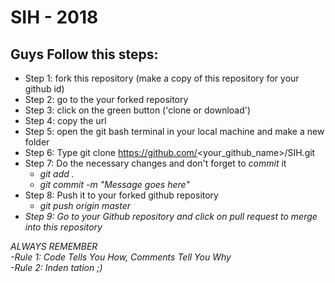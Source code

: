 # SIH - 2018

## Guys Follow this steps:
- Step 1: fork this repository (make a copy of this repository for your github id) 
- Step 2: go to the your forked repository
- Step 3: click on the green button ('clone or download')
- Step 4: copy the url
- Step 5: open the git bash terminal in your local machine and make a new folder
- Step 6: Type git clone https://github.com/<your_github_name>/SIH.git
- Step 7: Do the necessary changes and don't forget to *commit* it
  - <i> git add . </i>
  - <i> git commit -m "Message goes here" </i>
- Step 8: Push it to your forked github repository
  - <i> git push origin master
- Step 9: Go to your Github repository and click on *pull request* to merge into this repository  

*ALWAYS REMEMBER*<br>
-Rule 1: Code Tells You How, Comments Tell You Why<br>
-Rule 2: Inden  tation ;)


